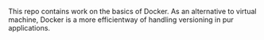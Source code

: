 This repo contains work on the basics of Docker. As an alternative to virtual machine, Docker is a more efficientway of handling versioning in pur applications.